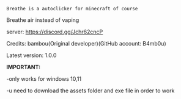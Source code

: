 ```Breathe is a autoclicker for minecraft of course```

Breathe air instead of vaping

server: https://discord.gg/Jchr62cncP

Credits: bambou(Original developer)(GitHub account: B4mb0u)

Latest version: 1.0.0

**IMPORTANT:**

-only works for windows 10,11

-u need to download the assets folder and exe file in order to work


